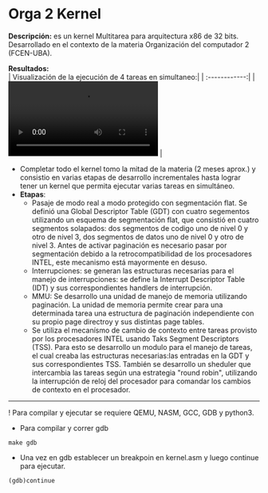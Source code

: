 # Orga 2 Kernel  
**Descripción:** es un kernel Multitarea para arquitectura x86 de 32 bits. Desarrollado en el contexto de la materia Organización del computador 2 (FCEN-UBA).  

 **Resultados:**  
  | Visualización de la ejecución de 4 tareas en simultaneo:| 
  | :------------:|
  | ![Ejecuación de 4 tareas](./tareas_kernel.webm)  |

- Completar todo el kernel tomo la mitad de la materia (2 meses aprox.) y consistio en varias etapas de desarrollo incrementales hasta lograr tener un kernel que permita ejecutar varias tareas en simultáneo.
- **Etapas**:   
	- Pasaje de modo real a modo protegido con segmentación flat. Se definió una Global Descriptor Table (GDT) con cuatro segementos utilizando un esquema de segmentación flat, que consistió en cuatro segmentos solapados: dos segmentos de codigo uno de nivel 0 y otro de nivel 3, dos segmentos de datos uno de nivel 0 y otro de nivel 3. Antes de activar paginación es necesario pasar por segmentación debido a la retrocompatibilidad de los procesadores INTEL, este mecanismo está mayormente en desuso.
	- Interrupciones: se generan las estructuras necesarias para el manejo de interrupciones: se define la Interrupt Descriptor Table (IDT) y sus correspondientes handlers de interrupción.  
	- MMU: Se desarrollo una unidad de manejo de memoria utilizando paginación. La unidad de memoria permite crear para una determinada tarea una estructura de paginación independiente con su propio page directroy y sus distintas page tables.   
	- Se utiliza el mecanísmo de cambio de contexto entre tareas provisto por los procesadores INTEL usando Taks Segment Descriptors (TSS). Para esto se desarrollo un modulo para el manejo de tareas, el cual creaba las estructuras necesarias:las entradas en la GDT y sus correspondientes TSS. También se desarrollo un sheduler que intercambia las tareas según una estrategia "round robin", utilizando la interrupción de reloj del procesador para comandar los cambios de contexto en el procesador.  


 -----------------------------
 ! Para compilar y ejecutar se requiere QEMU, NASM, GCC, GDB y python3.
 
* Para compilar y correr gdb 
```
make gdb
```
* Una vez en gdb establecer un breakpoin en kernel.asm y luego continue para ejecutar.
```
(gdb)continue
```
